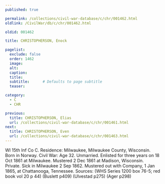 ```yaml
---
published: true

permalink: /collections/civil-war-database/c/chr/001462.html
oldlink: /CivilWar/db/c/chr/001462.html

oldid: 001462

title: CHRISTOPHERSON, Enock

pagelist:
  exclude: false
  order: 1462
  image: 
  alt:
  caption:
  title:
  subtitle:      # Defaults to page subtitle
  teaser:

category: 
  - C 
  - CHR

previous:
  title: CHRISTOPHERSON, Elias
  url: /collections/civil-war-database/c/chr/001461.html  
next:
  title: CHRISTOPHERSON, Even
  url: /collections/civil-war-database/c/chr/001463.html   
---
```

WI 15th Inf Co C. Residence: Milwaukee, Milwaukee County, Wisconsin. Born in Norway. Civil War: Age 32. Unmarried. Enlisted for three years on 18 Oct 1861 at Milwaukee. Mustered 2 Dec 1861 at Madison, Wisconsin. Private. Sick in Milwaukee 2 Sep 1862. Mustered out with Company, 1 Jan 1865, at Chattanooga, Tennessee. Sources: (WHS Series 1200 box 76-5; red book vol 20 p 44) (Buslett p409) (Ulvestad p275) (Ager p298)